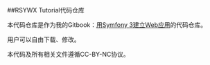 ##RSYWX Tutorial代码仓库

本代码仓库是作为我的Gitbook：[用Symfony 3建立Web应用](https://www.gitbook.com/book/taylorr/building-a-web-site-with-symfony/details)的代码仓库。

用户可以自由下载、修改。

本代码及所有相关文件遵循CC-BY-NC协议。